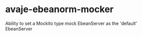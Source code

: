avaje-ebeanorm-mocker
=====================

Ability to set a Mockito type mock EbeanServer as the 'default' EbeanServer 

